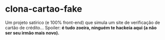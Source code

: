 # clona-cartao-fake
Um projeto satírico (e 100% front-end) que simula um site de verificação de cartão de crédito...   Spoiler: **é tudo zoeira, ninguém te hackeia aqui (a não ser seu irmão mais novo).**
